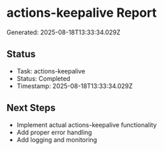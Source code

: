 # actions-keepalive Report

Generated: 2025-08-18T13:33:34.029Z

## Status
- Task: actions-keepalive
- Status: Completed
- Timestamp: 2025-08-18T13:33:34.029Z

## Next Steps
- Implement actual actions-keepalive functionality
- Add proper error handling
- Add logging and monitoring
